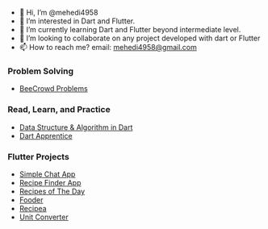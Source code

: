 - 👋 Hi, I’m @mehedi4958
- 👀 I’m interested in Dart and Flutter.
- 🌱 I’m currently learning Dart and Flutter beyond intermediate level.
- 💞️ I’m looking to collaborate on any project developed with dart or Flutter
- 📫 How to reach me? email: mehedi4958@gmail.com


### **Problem Solving**
- [BeeCrowd Problems](https://github.com/mehedi4958/beecrowd)

### **Read, Learn, and Practice**
- [Data Structure & Algorithm in Dart](https://github.com/mehedi4958/Data-Structure-Algorithm-in-Dart)
- [Dart Apprentice](https://github.com/mehedi4958/Dart-Apprentice)

### **Flutter Projects**
- [Simple Chat App](https://github.com/mehedi4958/raychat)
- [Recipe Finder App](https://github.com/mehedi4958/recipe)
- [Recipes of The Day](https://github.com/mehedi4958/recipes-of-the-day)
- [Fooder](https://github.com/mehedi4958/fooderr)
- [Recipea](https://github.com/mehedi4958/recipea)
- [Unit Converter](https://github.com/mehedi4958/unit-converter)
